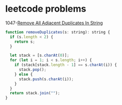 # leetcode problems

1047-[Remove All Adjacent Duplicates In String](https://leetcode.com/problems/remove-all-adjacent-duplicates-in-string/)

```js
function removeDuplicates(s: string): string {
  if (s.length < 2) {
    return s;
  }

  let stack = [s.charAt(0)];
  for (let i = 1; i < s.length; i++) {
    if (stack[stack.length - 1] == s.charAt(i)) {
      stack.pop();
    } else {
      stack.push(s.charAt(i));
    }
  }
  return stack.join("");
}
```
